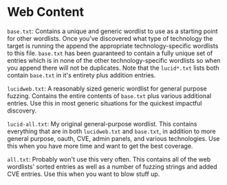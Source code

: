 # Web Content

`base.txt`: Contains a unique and generic wordlist to use as a starting point for other wordlists. Once you've discovered what type of technology the target is running the append the appropriate technology-specific wordlists to this file. `base.txt` has been guaranteed to contain a fully unique set of entries which is in none of the other technology-specific wordlists so when you append there will not be duplicates. Note that the `lucid*.txt` lists both contain `base.txt` in it's entirety plus addition entries. 

`lucidweb.txt`: A reasonably sized generic wordlist for general purpose fuzzing. Contains the entire contents of `base.txt` plus various additional entries. Use this in most generic situations for the quickest impactful discovery.

`lucid-all.txt`: My original general-purpose wordlist. This contains everything that are in both `lucidweb.txt` and `base.txt`, in addition to more general purpose, oauth, CVE, admin panels, and various technologies. Use this when you have more time and want to get the best coverage.

`all.txt`: Probably won't use this very often. This contains all of the web wordlists' sorted entries as well as a number of fuzzing strings and added CVE entries. Use this when you want to blow stuff up. 
